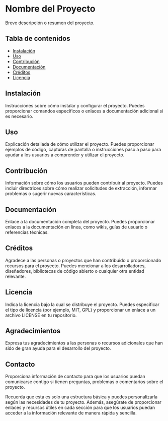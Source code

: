 # Nombre del Proyecto

Breve descripción o resumen del proyecto.

## Tabla de contenidos

- [Instalación](#instalación)
- [Uso](#uso)
- [Contribución](#contribución)
- [Documentación](#documentación)
- [Créditos](#créditos)
- [Licencia](#licencia)

## Instalación

Instrucciones sobre cómo instalar y configurar el proyecto. Puedes proporcionar comandos específicos o enlaces a documentación adicional si es necesario.

## Uso

Explicación detallada de cómo utilizar el proyecto. Puedes proporcionar ejemplos de código, capturas de pantalla o instrucciones paso a paso para ayudar a los usuarios a comprender y utilizar el proyecto.

## Contribución

Información sobre cómo los usuarios pueden contribuir al proyecto. Puedes incluir directrices sobre cómo realizar solicitudes de extracción, informar problemas o sugerir nuevas características.

## Documentación

Enlace a la documentación completa del proyecto. Puedes proporcionar enlaces a la documentación en línea, como wikis, guías de usuario o referencias técnicas.

## Créditos

Agradece a las personas o proyectos que han contribuido o proporcionado recursos para el proyecto. Puedes mencionar a los desarrolladores, diseñadores, bibliotecas de código abierto o cualquier otra entidad relevante.

## Licencia

Indica la licencia bajo la cual se distribuye el proyecto. Puedes especificar el tipo de licencia (por ejemplo, MIT, GPL) y proporcionar un enlace a un archivo LICENSE en tu repositorio.

## Agradecimientos

Expresa tus agradecimientos a las personas o recursos adicionales que han sido de gran ayuda para el desarrollo del proyecto.

## Contacto

Proporciona información de contacto para que los usuarios puedan comunicarse contigo si tienen preguntas, problemas o comentarios sobre el proyecto.

Recuerda que esta es solo una estructura básica y puedes personalizarla según las necesidades de tu proyecto. Además, asegúrate de proporcionar enlaces y recursos útiles en cada sección para que los usuarios puedan acceder a la información relevante de manera rápida y sencilla.
